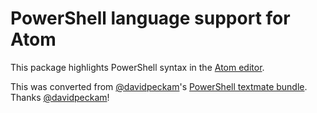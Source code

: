 # PowerShell language support for Atom

This package highlights PowerShell syntax in the [Atom editor](https://atom.io).

This was converted from [@davidpeckam]'s [PowerShell textmate bundle](https://github.com/davidpeckham/powershell.tmbundle). Thanks [@davidpeckam]!

[@davidpeckam]:https://github.com/davidpeckham
